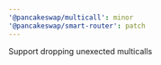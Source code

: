 ```yaml
---
'@pancakeswap/multicall': minor
'@pancakeswap/smart-router': patch
---
```


Support dropping unexected multicalls
